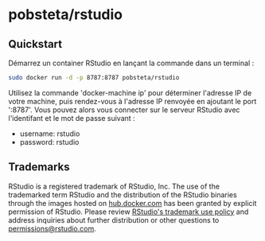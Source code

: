 # pobsteta/rstudio #


## Quickstart

Démarrez un container RStudio en lançant la commande dans un terminal :

```bash
sudo docker run -d -p 8787:8787 pobsteta/rstudio
```
Utilisez la commande 'docker-machine ip' pour déterminer l'adresse IP de votre machine, puis rendez-vous à l'adresse IP
renvoyée en ajoutant le port ':8787'. Vous pouvez alors vous connecter sur le serveur RStudio avec l'identifant et le
mot de passe suivant :

- username: rstudio 
- password: rstudio


## Trademarks ##

RStudio is a registered trademark of RStudio, Inc.  The use of the trademarked term RStudio and the distribution of the RStudio binaries through the images hosted on [hub.docker.com](https://registry.hub.docker.com/) has been granted by explicit permission of RStudio.  Please review [RStudio's trademark use policy](http://www.rstudio.com/about/trademark/) and address inquiries about further distribution or other questions to [permissions@rstudio.com](emailto:permissions@rstudio.com).
